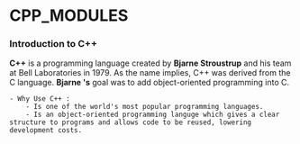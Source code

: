 # CPP_MODULES

### Introduction to C++

**C++** is a programming language created by __Bjarne Stroustrup__ and his team at Bell Laboratories in 1979.
As the name implies, C++ was derived from the C language. __Bjarne 's__ goal was to add object-oriented programming into C.
	
 	- Why Use C++ :
		- Is one of the world's most popular programming languages.
		- Is an object-oriented programming languge which gives a clear structure to programs and allows code to be reused, lowering development costs.

